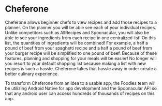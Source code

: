 # Cheferone

Cheferone allows beginner chefs to view recipes and add those recipes to a planner. On the planner you will be able see each of your individual recipes. Unlike competitors such as AllRecipes and Spoonacular, you will also be able to see your ingredients from each recipe in one centralized list! On this list, the quantities of ingredients will be combined! For example, a half a pound of beef from your spaghetti recipe and a half a pound of beef from your burger recipe will be simplified to one pound of beef. Because of these features, planning and shopping for your meals will be easier! No longer will you resort to your default shopping list because making a list with new recipes is such a hassle. Cheferone takes that hassle away in order create a better culinary experience. 

To transform Cheferone from an idea to a usable app, the Foodies team will be utilizing Android Native for app development and the Spoonacular API so that any android user can access hundreds of thousands of recipes on this app. 

